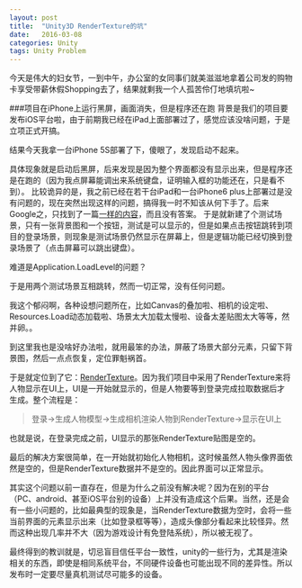 ```yaml
---
layout: post
title:  "Unity3D RenderTexture的坑"
date:   2016-03-08
categories: Unity
tags: Unity Problem
---
```


今天是伟大的妇女节，一到中午，办公室的女同事们就美滋滋地拿着公司发的购物卡享受带薪休假Shopping去了，结果就剩我一个人孤苦伶仃地填坑啦~

###项目在iPhone上运行黑屏，画面消失，但是程序还在跑
背景是我们的项目要发布iOS平台啦，由于前期我已经在iPad上面部署过了，感觉应该没啥问题，于是立项正式开搞。

结果今天我拿一台iPhone 5S部署了下，傻眼了，发现启动不起来。

具体现象就是启动后黑屏，后来发现是因为整个界面都没有显示出来，但是程序还是在跑的（因为我点屏幕能调出来系统键盘，证明输入框的功能还在，只是看不到）。
比较诡异的是，我之前已经在若干台iPad和一台iPhone6 plus上部署过是没有问题的，现在突然出现这样的问题，搞得我一时不知该从何下手了。后来Google之，只找到了一篇[一样的内容][1]，而且没有答案。
于是就新建了个测试场景，只有一张背景图和一个按钮，测试是可以显示的，但是如果点击按钮跳转到项目的登录场景，则现象是测试场景仍然显示在屏幕上，但是逻辑功能已经切换到登录场景了（点击屏幕可以跳出键盘）。

难道是Application.LoadLevel的问题？

于是用两个测试场景互相跳转，然而一切正常，没有任何问题。

我这个郁闷啊，各种设想问题所在，比如Canvas的叠加啦、相机的设定啦、Resources.Load动态加载啦、场景太大加载太慢啦、设备太差贴图太大等等，然并卵。。

到这里我也是没啥好办法啦，就用最笨的办法，屏蔽了场景大部分元素，只留下背景图，然后一点点恢复，定位罪魁祸首。

于是就定位到了它：[RenderTexture][2]。因为我们项目中采用了RenderTexture来将人物显示在UI上，UI是一开始就显示的，但是人物要等到登录完成拉取数据后才生成。整个流程是：

> 登录->生成人物模型->生成相机渲染人物到RenderTexture->显示在UI上

也就是说，在登录完成之前，UI显示的那张RenderTexture贴图是空的。

最后的解决方案很简单，在一开始就初始化人物相机，这时候虽然人物头像界面依然是空的，但是RenderTexture数据并不是空的。因此界面可以正常显示。

其实这个问题以前一直存在，但是为什么之前没有解决呢？因为在别的平台（PC、android、甚至iOS平台别的设备）上并没有造成这个后果。当然，还是会有一些小问题的，比如最典型的现象是，当RenderTexture数据为空时，会将一些当前界面的元素显示出来（比如登录框等等），造成头像部分看起来比较怪异。然而这种出现几率并不大（因为游戏设计有免登陆系统），所以被无视了。

最终得到的教训就是，切忌盲目信任平台一致性，unity的一些行为，尤其是渲染相关的东西，即使是相同系统平台，不同硬件设备也可能出现不同的差异性。所以发布时一定要尽量真机测试尽可能多的设备。
 
 
  [1]: http://www.tasharen.com/forum/index.php?topic=711.0
  [2]: http://docs.unity3d.com/ScriptReference/RenderTexture.html